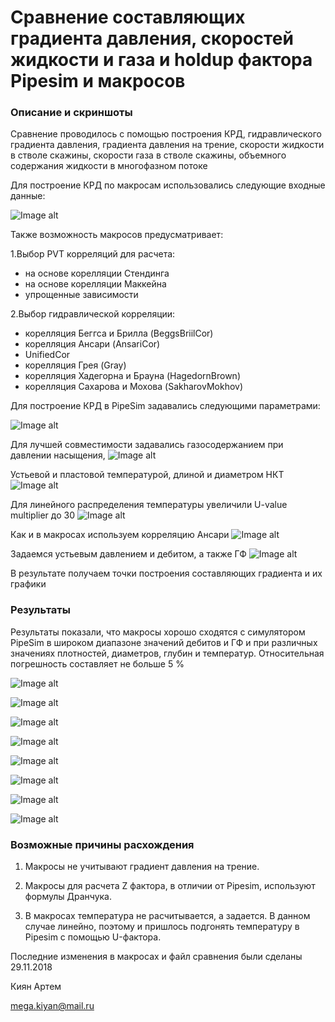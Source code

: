 # Сравнение составляющих градиента давления, скоростей жидкости и газа и holdup фактора Pipesim и макросов #

### Описание и скриншоты ###

Сравнение проводилось с помощью построения КРД, гидравлического градиента давления, градиента давления на трение, скорости жидкости в стволе скажины, скорости газа в стволе скажины, объемного содержания жидкости в многофазном потоке

Для построение КРД по макросам использовались следующие входные данные:

![Image alt](https://github.com/khabibullinra/unifloc_vba/blob/artem/%D1%81%D1%80%D0%B0%D0%B2%D0%BD%D0%B5%D0%BD%D0%B8%D0%B5/%D0%A1%D0%BE%D1%81%D1%82%D0%B0%D0%B2%D0%BB%D1%8F%D1%8E%D1%89%D0%B8%D0%B5%20%D0%B3%D1%80%D0%B0%D0%B4%D0%B8%D0%B5%D0%BD%D1%82%D0%B0/%D0%94%D0%B0%D0%BD%D0%BD%D1%8B%D0%B5.PNG)


Также возможность макросов предусматривает:

1.Выбор PVT корреляций для расчета:
- на основе корелляции Стендинга
- на основе корелляции Маккейна
- упрощенные зависимости

2.Выбор гидравлической корреляции:
- корелляция Беггса и Брилла (BeggsBriilCor) 
- корелляция Ансари (AnsariCor)
- UnifiedCor
- корелляция Грея (Gray)
- корелляция Хадегорна и Брауна (HagedornBrown)
- корелляция Сахарова и Мохова (SakharovMokhov)

Для построение КРД в PipeSim задавались следующими параметрами:

![Image alt](https://github.com/khabibullinra/unifloc_vba/blob/artem/%D1%81%D1%80%D0%B0%D0%B2%D0%BD%D0%B5%D0%BD%D0%B8%D0%B5/Capture1.PNG)

Для лучшей совместимости задавались газосодержанием при давлении насыщения,
![Image alt](https://github.com/khabibullinra/unifloc_vba/blob/artem/%D1%81%D1%80%D0%B0%D0%B2%D0%BD%D0%B5%D0%BD%D0%B8%D0%B5/Capture2.PNG)

Устьевой и пластовой температурой, длиной и диаметром НКТ
![Image alt](https://github.com/khabibullinra/unifloc_vba/blob/artem/%D1%81%D1%80%D0%B0%D0%B2%D0%BD%D0%B5%D0%BD%D0%B8%D0%B5/Capture3.PNG)

Для линейного распределения температуры увеличили U-value multiplier до 30
![Image alt](https://github.com/khabibullinra/unifloc_vba/blob/artem/%D1%81%D1%80%D0%B0%D0%B2%D0%BD%D0%B5%D0%BD%D0%B8%D0%B5/Capture4.PNG)

Как и в макросах используем корреляцию Ансари
![Image alt](https://github.com/khabibullinra/unifloc_vba/blob/artem/%D1%81%D1%80%D0%B0%D0%B2%D0%BD%D0%B5%D0%BD%D0%B8%D0%B5/Capture5.PNG)

Задаемся устьевым давлением и дебитом, а также ГФ
![Image alt](https://github.com/khabibullinra/unifloc_vba/blob/artem/%D1%81%D1%80%D0%B0%D0%B2%D0%BD%D0%B5%D0%BD%D0%B8%D0%B5/%D0%A1%D0%BE%D1%81%D1%82%D0%B0%D0%B2%D0%BB%D1%8F%D1%8E%D1%89%D0%B8%D0%B5%20%D0%B3%D1%80%D0%B0%D0%B4%D0%B8%D0%B5%D0%BD%D1%82%D0%B0/j.PNG)

В результате получаем точки построения составляющих градиента и их графики


### Результаты ###
Результаты показали, что макросы хорошо сходятся с симулятором PipeSim в широком диапазоне значений дебитов и ГФ и при различных значениях плотностей, диаметров, глубин и температур. Относительная погрешность составляет не больше 5 %

![Image alt](https://github.com/khabibullinra/unifloc_vba/blob/artem/%D1%81%D1%80%D0%B0%D0%B2%D0%BD%D0%B5%D0%BD%D0%B8%D0%B5/%D0%A1%D0%BE%D1%81%D1%82%D0%B0%D0%B2%D0%BB%D1%8F%D1%8E%D1%89%D0%B8%D0%B5%20%D0%B3%D1%80%D0%B0%D0%B4%D0%B8%D0%B5%D0%BD%D1%82%D0%B0/pnew.png) 

![Image alt](https://github.com/khabibullinra/unifloc_vba/blob/artem/%D1%81%D1%80%D0%B0%D0%B2%D0%BD%D0%B5%D0%BD%D0%B8%D0%B5/%D0%A1%D0%BE%D1%81%D1%82%D0%B0%D0%B2%D0%BB%D1%8F%D1%8E%D1%89%D0%B8%D0%B5%20%D0%B3%D1%80%D0%B0%D0%B4%D0%B8%D0%B5%D0%BD%D1%82%D0%B0/T.png) 

![Image alt](https://github.com/khabibullinra/unifloc_vba/blob/artem/%D1%81%D1%80%D0%B0%D0%B2%D0%BD%D0%B5%D0%BD%D0%B8%D0%B5/%D0%A1%D0%BE%D1%81%D1%82%D0%B0%D0%B2%D0%BB%D1%8F%D1%8E%D1%89%D0%B8%D0%B5%20%D0%B3%D1%80%D0%B0%D0%B4%D0%B8%D0%B5%D0%BD%D1%82%D0%B0/ggnew.png) 

![Image alt](https://github.com/khabibullinra/unifloc_vba/blob/artem/%D1%81%D1%80%D0%B0%D0%B2%D0%BD%D0%B5%D0%BD%D0%B8%D0%B5/%D0%A1%D0%BE%D1%81%D1%82%D0%B0%D0%B2%D0%BB%D1%8F%D1%8E%D1%89%D0%B8%D0%B5%20%D0%B3%D1%80%D0%B0%D0%B4%D0%B8%D0%B5%D0%BD%D1%82%D0%B0/fg.png) 

![Image alt](https://github.com/khabibullinra/unifloc_vba/blob/artem/%D1%81%D1%80%D0%B0%D0%B2%D0%BD%D0%B5%D0%BD%D0%B8%D0%B5/%D0%A1%D0%BE%D1%81%D1%82%D0%B0%D0%B2%D0%BB%D1%8F%D1%8E%D1%89%D0%B8%D0%B5%20%D0%B3%D1%80%D0%B0%D0%B4%D0%B8%D0%B5%D0%BD%D1%82%D0%B0/ag.png) 

![Image alt](https://github.com/khabibullinra/unifloc_vba/blob/artem/%D1%81%D1%80%D0%B0%D0%B2%D0%BD%D0%B5%D0%BD%D0%B8%D0%B5/%D0%A1%D0%BE%D1%81%D1%82%D0%B0%D0%B2%D0%BB%D1%8F%D1%8E%D1%89%D0%B8%D0%B5%20%D0%B3%D1%80%D0%B0%D0%B4%D0%B8%D0%B5%D0%BD%D1%82%D0%B0/vsg.png) 

![Image alt](https://github.com/khabibullinra/unifloc_vba/blob/artem/%D1%81%D1%80%D0%B0%D0%B2%D0%BD%D0%B5%D0%BD%D0%B8%D0%B5/%D0%A1%D0%BE%D1%81%D1%82%D0%B0%D0%B2%D0%BB%D1%8F%D1%8E%D1%89%D0%B8%D0%B5%20%D0%B3%D1%80%D0%B0%D0%B4%D0%B8%D0%B5%D0%BD%D1%82%D0%B0/vsl.png) 

![Image alt](https://github.com/khabibullinra/unifloc_vba/blob/artem/%D1%81%D1%80%D0%B0%D0%B2%D0%BD%D0%B5%D0%BD%D0%B8%D0%B5/%D0%A1%D0%BE%D1%81%D1%82%D0%B0%D0%B2%D0%BB%D1%8F%D1%8E%D1%89%D0%B8%D0%B5%20%D0%B3%D1%80%D0%B0%D0%B4%D0%B8%D0%B5%D0%BD%D1%82%D0%B0/lhu.png) 
 
 
 ### Возможные причины расхождения ###
 1. Макросы не учитывают градиент давления на трение.
 
 2. Макросы для расчета Z фактора, в отличии от Pipesim, используют формулы Дранчука.
 
 3. В макросах температура не расчитывается, а задается. В данном случае линейно, поэтому и пришлось подгонять температуру в Pipesim с помощью U-фактора.
 
 
 
 
 
 Последние изменения в макросах и файл сравнения были сделаны 29.11.2018
 
 Киян Артем
 
 mega.kiyan@mail.ru

